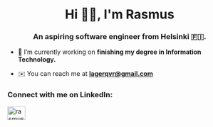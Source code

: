 

<h1 align="center">Hi 👋🏼, I'm Rasmus</h1>
<h3 align="center">An aspiring software engineer from Helsinki 🇫🇮.</h3>

- 🔭 I’m currently working on **finishing my degree in Information Technology.**

- ✉️ You can reach me at **lagerqvr@gmail.com**

<h3 align="left">Connect with me on LinkedIn:</h3>
<p align="left">
<a href="https://linkedin.com/in/rasmus-lagerqvist" target="blank"><img align="center" src="https://raw.githubusercontent.com/rahuldkjain/github-profile-readme-generator/master/src/images/icons/Social/linked-in-alt.svg" alt="rasmus-lagerqvist" height="30" width="40" /></a>
</p>



